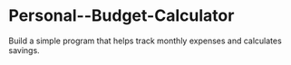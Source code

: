 # Personal--Budget-Calculator
Build a simple program that helps track monthly expenses and calculates savings.
